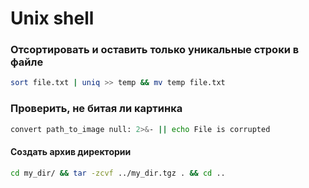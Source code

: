 # Unix shell

### Отсортировать и оставить только уникальные строки в файле
```sh
sort file.txt | uniq >> temp && mv temp file.txt
```

### Проверить, не битая ли картинка
```sh
convert path_to_image null: 2>&- || echo File is corrupted
```

#### Создать архив директории
```sh
cd my_dir/ && tar -zcvf ../my_dir.tgz . && cd ..
```
